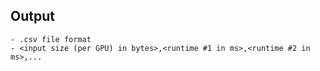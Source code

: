 ## Output
    - .csv file format
    - <input size (per GPU) in bytes>,<runtime #1 in ms>,<runtime #2 in ms>,...